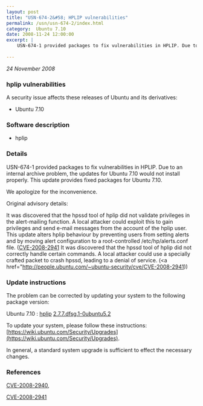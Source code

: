 ```yaml
---
layout: post
title: "USN-674-2&#58; HPLIP vulnerabilities"
permalink: /usn/usn-674-2/index.html
category:  Ubuntu 7.10
date: 2008-11-24 12:00:00
excerpt: |
    USN-674-1 provided packages to fix vulnerabilities in HPLIP. Due to an internal archive problem, the updates for Ubuntu 7.10 would not install properly. This update provides fixed packages for Ubuntu 7.10.
    
--- 
```

 
 

*24 November 2008*

### hplip vulnerabilities

A security issue affects these releases of Ubuntu and its derivatives:

* Ubuntu 7.10

### Software description

* hplip 

### Details

USN-674-1 provided packages to fix vulnerabilities in HPLIP. Due to an internal archive problem, the updates for Ubuntu 7.10 would not install properly. This update provides fixed packages for Ubuntu 7.10.

We apologize for the inconvenience.

Original advisory details:

 It was discovered that the hpssd tool of hplip did not validate privileges in the alert-mailing function. A local attacker could exploit this to gain privileges and send e-mail messages from the account of the hplip user. This update alters hplip behaviour by preventing users from setting alerts and by moving alert configuration to a root-controlled /etc/hp/alerts.conf file. ([CVE-2008-2941](http://people.ubuntu.com/~ubuntu-security/cve/CVE-2008-2940">CVE-2008-2940</a>) It was discovered that the hpssd tool of hplip did not correctly handle certain commands. A local attacker could use a specially crafted packet to crash hpssd, leading to a denial of service. (<a href="http://people.ubuntu.com/~ubuntu-security/cve/CVE-2008-2941)) 

### Update instructions

The problem can be corrected by updating your system to the following package version:

Ubuntu 7.10
 : [hplip](https://launchpad.net/ubuntu/+source/hplip) <span> [2.7.7.dfsg.1-0ubuntu5.2](https://launchpad.net/ubuntu/+source/hplip/2.7.7.dfsg.1-0ubuntu5.2) </span> 

To update your system, please follow these instructions: [https://wiki.ubuntu.com/Security/Upgrades](https://wiki.ubuntu.com/Security/Upgrades).

In general, a standard system upgrade is sufficient to effect the necessary changes. 

### References

 
 [CVE-2008-2940](http://people.ubuntu.com/~ubuntu-security/cve/CVE-2008-2940), 

 [CVE-2008-2941](http://people.ubuntu.com/~ubuntu-security/cve/CVE-2008-2941)
 

